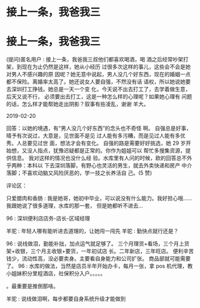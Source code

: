 # 接上一条，我爸我三

# 接上一条，我爸我三

(提问)匿名用户 : 接上一条，我爸我三叔他们都喜欢喝酒，喝 酒之后经常吵架打架，到现在为止仍然是这样，她从小经历 过很多次这样的事儿，这些会不会是她对男人不感兴趣的原 因呢？她无意中说起，男人没几个好东西，现在的婚姻一点 都不保险。离婚率太高了。她还说女人要自强，不然没有话 语权，所以她说她要去深圳打工挣钱。她总是一天一个变 化，今天说不出去打工了，去学着做生意，后天又说不行， 必须要出去打工，这是一种怎么样的心理呢？如果她心理有 问题的话，怎么样才能帮她走出阴影？叙事有些凌乱，谢谢 羊大。

2019-02-20

回答：以她的境遇，有“男人没几个好东西”的念头也不奇怪 啊。 自强总是好事，晴予有次说过，大意是，见世面不是见 过人能有多污糟，而是见过人能有多优秀。人总要见过世 面，想法才会有变化。 自强的路是需要好好挑选，她 29 岁开 始想，又没人指点，犹豫迟疑都是正常的。你作为姐姐可以 帮忙多搜集资源，提供信息。 我对这样的情况也没什么经 验。水库里有人问的时候，欧的回答总不外乎两种：本科以 下去深圳落脚，有野心也灵活的男生，就去外卖快递和房产 中介落脚；不喜欢动脑又风险厌恶的，学一技之长养活自 己。(5 赞)

评论区：

只爱腊肉和香肠 : 我是她哥，她初中毕业，可以说没有什么能力。我好担心哦……我跟她说了很多道理，水库的那一套， 但是她都听不进去…

96 : 深圳便利店店务-店长-区域经理

羊驼 : 年轻人哪有能听进去道理的，让她闯一闯先 羊驼 : 勤快点就行还是？

96 : 说线做泪，勤能补拙，加点运气就足够了。 三个月理货+看场，三个月上货架+收银，三个月主收银+要货，一年初试店 长。二年新店，三年旺店。 便利辛苦钱少，流动性高，没必要卖身。主要看自身能力和公司扩张。 商品部就可能需要了。 96 : 水库的做法，当然是店员半年开始办卡，每月一张，拿 pos 机代理，教小姐妹积分里程酒店，社保积分入户。。。。。

。最重要是推倒那啥。

羊驼 : 说线做泪啊，每步都要自身系统升级才能做到